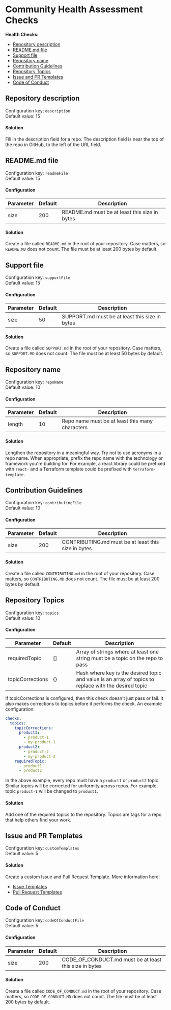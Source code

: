 # Community Health Assessment Checks

**Health Checks:**

- [Repository description](#repository-description)
- [README.md file](#readmemd-file)
- [Support file](#support-file)
- [Repository name](#repository-name)
- [Contribution Guidelines](#contribution-guidelines)
- [Repository Topics](#repository-topics)
- [Issue and PR Templates](#issue-and-pr-templates)
- [Code of Conduct](#code-of-conduct)

## Repository description

Configuration key: `description`  
Default value: 15

#### Solution

Fill in the description field for a repo. The description field is near the top
of the repo in GitHub, to the left of the URL field.

## README.md file

Configuration key: `readmeFile`  
Default value: 15

#### Configuration

| Parameter | Default | Description                                   |
| --------- | ------- | --------------------------------------------- |
| size      | 200     | README.md must be at least this size in bytes |

#### Solution

Create a file called `README.md` in the root of your repository. Case matters,
so `README.MD` does not count. The file must be at least 200 bytes by default.

## Support file

Configuration key: `supportFile`  
Default value: 15

#### Configuration

| Parameter | Default | Description                                    |
| --------- | ------- | ---------------------------------------------- |
| size      | 50      | SUPPORT.md must be at least this size in bytes |

#### Solution

Create a file called `SUPPORT.md` in the root of your repository. Case matters,
so `SUPPORT.MD` does not count. The file must be at least 50 bytes by default.

## Repository name

Configuration key: `repoName`  
Default value: 10

#### Configuration

| Parameter | Default | Description                                     |
| --------- | ------- | ----------------------------------------------- |
| length    | 10      | Repo name must be at least this many characters |

#### Solution

Lengthen the repository in a meaningful way. Try not to use acronyms in a repo
name. When appropriate, prefix the repo name with the technology or framework
you're building for. For example, a react library could be prefixed with
`react-` and a Terraform template could be prefixed with `terraform-template`.

## Contribution Guidelines

Configuration key: `contributingFile`  
Default value: 10

#### Configuration

| Parameter | Default | Description                                         |
| --------- | ------- | --------------------------------------------------- |
| size      | 200     | CONTRIBUTING.md must be at least this size in bytes |

#### Solution

Create a file called `CONTRIBUTING.md` in the root of your repository. Case
matters, so `CONTRIBUTING.MD` does not count. The file must be at least 200
bytes by default.

## Repository Topics

Configuration key: `topics`  
Default value: 10

#### Configuration

| Parameter        | Default | Description                                                                                           |
| ---------------- | ------- | ----------------------------------------------------------------------------------------------------- |
| requiredTopic    | []      | Array of strings where at least one string must be a topic on the repo to pass                        |
| topicCorrections | {}      | Hash where key is the desired topic and value is an array of topics to replace with the desired topic |

If topicCorrections is configured, then this check doesn't just pass or fail. It
also makes corrections to topics before it performs the check. An example
configuration:

```yml
checks:
  topics:
    topicCorrections:
      product1:
        - product-1
        - my-product-1
      product2:
        - product-2
        - my-product-2
    requiredTopic:
      - product1
      - product2
```

In the above example, every repo must have a `product1` or `product2` topic.
Similar topics will be corrected for uniformity across repos. For example, topic
`product-1` will be changed to `product1`.

#### Solution

Add one of the required topics to the repository. Topics are tags for a repo
that help others find your work.

## Issue and PR Templates

Configuration key: `customTemplates`  
Default value: 5

#### Solution

Create a custom Issue and Pull Request Template. More information here:

- [Issue Templates](https://help.github.com/en/github/building-a-strong-community/configuring-issue-templates-for-your-repository)
- [Pull Request Templates](https://help.github.com/en/github/building-a-strong-community/creating-a-pull-request-template-for-your-repository)

## Code of Conduct

Configuration key: `codeOfConductFile`  
Default value: 5

#### Configuration

| Parameter | Default | Description                                            |
| --------- | ------- | ------------------------------------------------------ |
| size      | 200     | CODE_OF_CONDUCT.md must be at least this size in bytes |

#### Solution

Create a file called `CODE_OF_CONDUCT.md` in the root of your repository. Case
matters, so `CODE_OF_CONDUCT.MD` does not count. The file must be at least 200
bytes by default.
